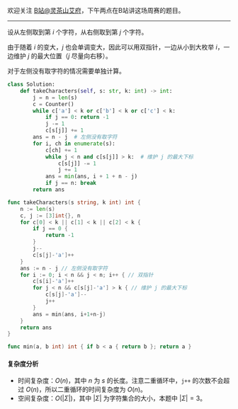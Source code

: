 欢迎关注 [B站@灵茶山艾府](https://space.bilibili.com/206214)，下午两点在B站讲这场周赛的题目。

---

设从左侧取到第 $i$ 个字符，从右侧取到第 $j$ 个字符。

由于随着 $i$ 的变大，$j$ 也会单调变大，因此可以用双指针，一边从小到大枚举 $i$，一边维护 $j$ 的最大位置（$j$ 尽量向右移）。

对于左侧没有取字符的情况需要单独计算。

```py [sol1-Python3]
class Solution:
    def takeCharacters(self, s: str, k: int) -> int:
        j = n = len(s)
        c = Counter()
        while c['a'] < k or c['b'] < k or c['c'] < k:
            if j == 0: return -1
            j -= 1
            c[s[j]] += 1
        ans = n - j  # 左侧没有取字符
        for i, ch in enumerate(s):
            c[ch] += 1
            while j < n and c[s[j]] > k:  # 维护 j 的最大下标
                c[s[j]] -= 1
                j += 1
            ans = min(ans, i + 1 + n - j)
            if j == n: break
        return ans
```

```go [sol1-Go]
func takeCharacters(s string, k int) int {
	n := len(s)
	c, j := [3]int{}, n
	for c[0] < k || c[1] < k || c[2] < k {
		if j == 0 {
			return -1
		}
		j--
		c[s[j]-'a']++
	}
	ans := n - j // 左侧没有取字符
	for i := 0; i < n && j < n; i++ { // 双指针
		c[s[i]-'a']++
		for j < n && c[s[j]-'a'] > k { // 维护 j 的最大下标
			c[s[j]-'a']--
			j++
		}
		ans = min(ans, i+1+n-j)
	}
	return ans
}

func min(a, b int) int { if b < a { return b }; return a }
```

#### 复杂度分析

- 时间复杂度：$O(n)$，其中 $n$ 为 $s$ 的长度。注意二重循环中，`j++` 的次数不会超过 $O(n)$，所以二重循环的时间复杂度为 $O(n)$。
- 空间复杂度：$O(|\Sigma|)$，其中 $|\Sigma|$ 为字符集合的大小，本题中 $|\Sigma|=3$。
